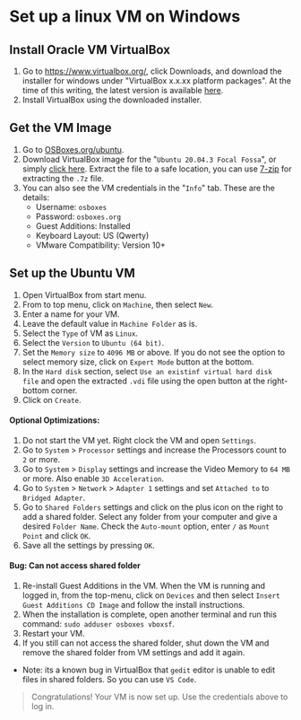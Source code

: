 # Set up a linux VM on Windows

## Install Oracle VM VirtualBox

1. Go to https://www.virtualbox.org/, click Downloads, and download the installer for windows under "VirtualBox x.x.xx platform packages". At the time of this writing, the latest version is available [here](https://download.virtualbox.org/virtualbox/6.1.26/VirtualBox-6.1.26-145957-Win.exe).
1. Install VirtualBox using the downloaded installer.

## Get the VM Image

1. Go to [OSBoxes.org/ubuntu](https://www.osboxes.org/ubuntu/).
1. Download VirtualBox image for the "`Ubuntu 20.04.3 Focal Fossa`", or simply [click here](https://sourceforge.net/projects/osboxes/files/v/vb/55-U-u/20.04/20.04.3/Desktop/64bit.7z/download). Extract the file to a safe location, you can use [7-zip](https://www.7-zip.org) for extracting the `.7z` file.
1. You can also see the VM credentials in the "`Info`" tab. These are the details:
    - Username: `osboxes`
    - Password: `osboxes.org`
    - Guest Additions: Installed
    - Keyboard Layout: US (Qwerty)
    - VMware Compatibility: Version 10+

## Set up the Ubuntu VM

1. Open VirtualBox from start menu.
1. From to top menu, click on `Machine`, then select `New`.
1. Enter a name for your VM.
1. Leave the default value in `Machine Folder` as is.
1. Select the `Type` of VM as `Linux`.
1. Select the `Version` to `Ubuntu (64 bit)`.
1. Set the `Memory size` to `4096 MB` or above. If you do not see the option to select memory size, click on `Expert Mode` button at the bottom.
1. In the `Hard disk` section, select `Use an existinf virtual hard disk file` and open the extracted `.vdi` file using the open button at the right-bottom corner.
1. Click on `Create`.

#### Optional Optimizations:
1. Do not start the VM yet. Right clock the VM and open `Settings`.
1. Go to `System` > `Processor` settings and increase the Processors count to `2` or more.
1. Go to `System` > `Display` settings and increase the Video Memory to `64 MB` or more. Also enable `3D Acceleration`.
1. Go to `System` > `Network` > `Adapter 1` settings and set `Attached to` to `Bridged Adapter`.
1. Go to `Shared Folders` settings and click on the plus icon on the right to add a shared folder. Select any folder from your computer and give a desired `Folder Name`. Check the `Auto-mount` option, enter `/` as `Mount Point` and click `OK`.
1. Save all the settings by pressing `OK`.

#### Bug: Can not access shared folder

1. Re-install Guest Additions in the VM. When the VM is running and logged in, from the top-menu, click on `Devices` and then select `Insert Guest Additions CD Image` and follow the install instructions.
1. When the installation is complete, open another terminal and run this command: `sudo adduser osboxes vboxsf`.
1. Restart your VM.
1. If you still can not access the shared folder, shut down the VM and remove the shared folder from VM settings and add it again.

- Note: its a known bug in VirtualBox that `gedit` editor is unable to edit files in shared folders. So you can use `VS Code`.
 
<blockquote>
Congratulations! Your VM is now set up. Use the credentials above to log in.
</blockquote>
